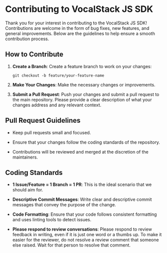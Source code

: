 # Contributing to VocalStack JS SDK

Thank you for your interest in contributing to the VocalStack JS SDK! Contributions are welcome in the form of bug fixes, new features, and general improvements. Below are the guidelines to help ensure a smooth contribution process.

## How to Contribute

1. **Create a Branch**: Create a feature branch to work on your changes:

   ```
   git checkout -b feature/your-feature-name
   ```

2. **Make Your Changes**: Make the necessary changes or improvements.

3. **Submit a Pull Request**: Push your changes and submit a pull request to the main repository. Please provide a clear description of what your changes address and any relevant context.

## Pull Request Guidelines

- Keep pull requests small and focused.

- Ensure that your changes follow the coding standards of the repository.

- Contributions will be reviewed and merged at the discretion of the maintainers.

## Coding Standards

- **1 Issue/Feature = 1 Branch = 1 PR**: This is the ideal scenario that we should aim for.

- **Descriptive Commit Messages**: Write clear and descriptive commit messages that convey the purpose of the change.

- **Code Formatting**: Ensure that your code follows consistent formatting and uses linting tools to detect issues.

- **Please respond to review conversations**: Please respond to review feedback in writing, even if it is just one word or a thumbs up. To make it easier for the reviewer, do not resolve a review comment that someone else raised. Wait for that person to resolve that comment.
